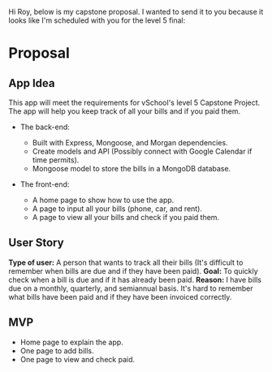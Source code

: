 
Hi Roy, below is my capstone proposal. I wanted to send it to you because it looks like I'm scheduled with you for the level 5 final:

# Proposal

## App Idea

This app will meet the requirements for vSchool's level 5 Capstone Project. The app will help you keep track of all your bills and if you paid them.

- The back-end:
    - Built with Express, Mongoose, and Morgan dependencies.
    - Create models and API (Possibly connect with Google Calendar if time permits).
    - Mongoose model to store the bills in a MongoDB database.

- The front-end:
  - A home page to show how to use the app.
  - A page to input all your bills (phone, car, and rent).
  - A page to view all your bills and check if you paid them.

## User Story
**Type of user:** A person that wants to track all their bills (It's difficult to remember when bills are due and if they have been paid).
**Goal:** To quickly check when a bill is due and if it has already been paid.
**Reason:** I have bills due on a monthly, quarterly, and semiannual basis. It's hard to remember what bills have been paid and if they have been invoiced correctly.

## MVP
- Home page to explain the app.
- One page to add bills.
- One page to view and check paid.
